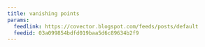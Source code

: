 ```yaml
---
title: vanishing points
params:
  feedlink: https://covector.blogspot.com/feeds/posts/default
  feedid: 03a099854bdfd019baa5d6c89634b2f9
---
```

